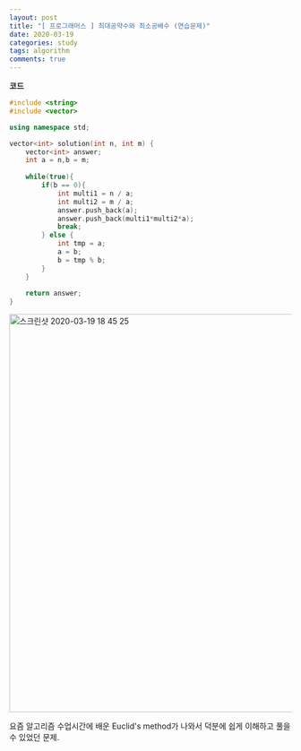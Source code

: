 ```yaml
---
layout: post
title: "[ 프로그래머스 ] 최대공약수와 최소공배수 (연습문제)"
date: 2020-03-19
categories: study
tags: algorithm
comments: true
---
```


**코드**

```cpp
#include <string>
#include <vector>

using namespace std;

vector<int> solution(int n, int m) {
    vector<int> answer;
    int a = n,b = m;
    
    while(true){
        if(b == 0){
            int multi1 = n / a;
            int multi2 = m / a;
            answer.push_back(a);
            answer.push_back(multi1*multi2*a);
            break;
        } else {
            int tmp = a;
            a = b;
            b = tmp % b;
        }
    }
    
    return answer;
}
```

<img width="711" alt="스크린샷 2020-03-19 18 45 25" src="https://user-images.githubusercontent.com/56791347/77053506-cd535400-6a11-11ea-91b7-c4cabc897eae.png">

요즘 알고리즘 수업시간에 배운 Euclid's method가 나와서 덕분에 쉽게 이해하고 풀을 수 있었던 문제.
